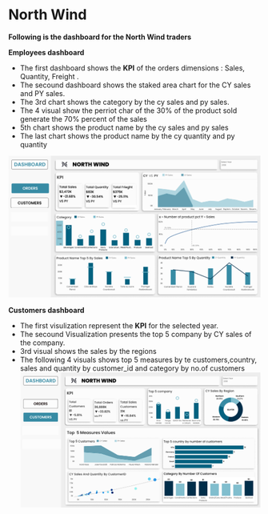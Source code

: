 # North Wind 

**Following is the dashboard for the North Wind traders**

**Employees dashboard**

* The first dashboard shows the **KPI** of the orders dimensions : Sales, Quantity, Freight .
* The secound dashboard shows the staked area chart for the CY sales and PY sales.
* The 3rd chart shows the category by the cy sales and py sales.
* The 4 visual show the perriot char of the 30% of the product sold  generate the 70% percent of the sales
* 5th chart shows the product name by the cy sales and  py sales 
* The last chart shows  the  product name by the cy quantity and py quantity


![alt text](ORDERS.png)

**Customers dashboard**

* The first visulization represent the **KPI** for the selected year.
* The secound Visualization presents the top 5 company by CY sales of the company.
* 3rd visual shows the sales by the regions
* The following 4 visuals shows top 5 measures by te customers,country, sales and quantity  by customer_id and category by no.of customers
![alt text](CUSTOMERS.png)
